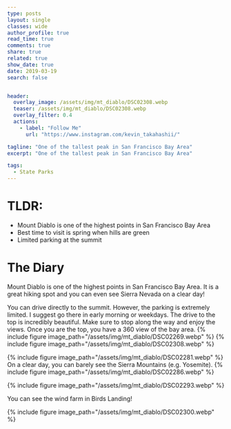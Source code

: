 ```yaml
---
type: posts
layout: single
classes: wide
author_profile: true
read_time: true
comments: true
share: true
related: true
show_date: true
date: 2019-03-19
search: false


header:
  overlay_image: /assets/img/mt_diablo/DSC02308.webp
  teaser: /assets/img/mt_diablo/DSC02308.webp
  overlay_filter: 0.4
  actions:
    - label: "Follow Me"
      url: "https://www.instagram.com/kevin_takahashii/"

tagline: "One of the tallest peak in San Francisco Bay Area"
excerpt: "One of the tallest peak in San Francisco Bay Area"

tags:
  - State Parks
---
```

# TLDR:
* Mount Diablo is one of the highest points in San Francisco Bay Area
* Best time to visit is spring when hills are green
* Limited parking at the summit

# The Diary
Mount Diablo is one of the highest points in San Francisco Bay Area. It is a great hiking spot and you can even see Sierra Nevada on a clear day!

You can drive directly to the summit. However, the parking is extremely limited. I suggest go there in early morning or weekdays. The drive to the top is incredibly beautiful. Make sure to stop along the way and enjoy the views. Once you are the top, you have a 360 view of the bay area.
{% include figure image_path="/assets/img/mt_diablo/DSC02269.webp" %}
{% include figure image_path="/assets/img/mt_diablo/DSC02308.webp" %}

{% include figure image_path="/assets/img/mt_diablo/DSC02281.webp" %}
On a clear day, you can barely see the Sierra Mountains (e.g. Yosemite).
{% include figure image_path="/assets/img/mt_diablo/DSC02286.webp" %}

{% include figure image_path="/assets/img/mt_diablo/DSC02293.webp" %}

You can see the wind farm in Birds Landing!

{% include figure image_path="/assets/img/mt_diablo/DSC02300.webp" %}
